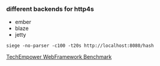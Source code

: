 ### different backends for http4s

- ember
- blaze
- jetty

```shell
siege -no-parser -c100 -t20s http://localhost:8080/hash
```

[TechEmpower WebFramework Benchmark](https://www.techempower.com/benchmarks/#section=data-r15&test=plaintext&hw=ph)